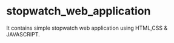# stopwatch_web_application
It contains simple stopwatch web application using HTML,CSS &amp; JAVASCRIPT.

